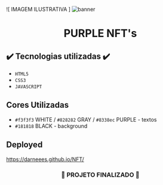 ![ IMAGEM ILUSTRATIVA ] ![banner](https://user-images.githubusercontent.com/79709843/218270803-dc9c5d90-ac93-42e7-87d7-c4677609044a.png)

<h1 align="center">
  PURPLE NFT's
</h1>

## ✔️ Tecnologias utilizadas  ✔️
- ``HTML5``
- ``CSS3``
- ``JAVASCRIPT``

## Cores Utilizadas
- ``#f3f3f3`` WHITE / ``#828282`` GRAY / ``#8338ec`` PURPLE - textos
- ``#181818`` BLACK - background

## Deployed

https://darneees.github.io/NFT/

<h3 align="center">

  :construction: PROJETO FINALIZADO :construction:
  
</h3>
